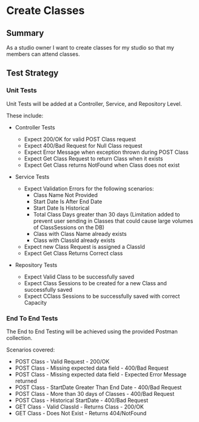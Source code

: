 # Create Classes

## Summary ##

As a studio owner I want to create classes for my studio so that my members can attend classes.

## Test Strategy ##

### Unit Tests ###

Unit Tests will be added at a Controller, Service, and Repository Level.

These include:

- Controller Tests
    - Expect 200/OK for valid POST Class request
    - Expect 400/Bad Request for Null Class request
    - Expect Error Message when exception thrown during POST Class
    - Expect Get Class Request to return Class when it exists
    - Expect Get Class returns NotFound when Class does not exist

- Service Tests
    - Expect Validation Errors for the following scenarios:
        - Class Name Not Provided
        - Start Date Is After End Date
        - Start Date Is Historical
        - Total Class Days greater than 30 days (Limitation added to prevent user sending in Classes that could cause large volumes of ClassSessions on the DB)
        - Class with Class Name already exists
        - Class with ClassId already exists
    - Expect new Class Request is assigned a ClassId
    - Expect Get Class Returns Correct class

- Repository Tests
    - Expect Valid Class to be successfully saved
    - Expect Class Sessions to be created for a new Class and successfully saved
    - Expect CClass Sessions to be successfully saved with correct Capacity

### End To End Tests ###

The End to End Testing will be achieved using the provided Postman collection.

Scenarios covered:

- POST Class - Valid Request - 200/OK
- POST Class - Missing expected data field - 400/Bad Request
- POST Class - Missing expected data field - Expected Error Message returned
- POST Class - StartDate Greater Than End Date - 400/Bad Request
- POST Class - More than 30 days of Classes - 400/Bad Request
- POST Class - Historical StartDate - 400/Bad Request
- GET Class - Valid ClassId - Returns Class - 200/OK
- GET Class - Does Not Exist - Returns 404/NotFound